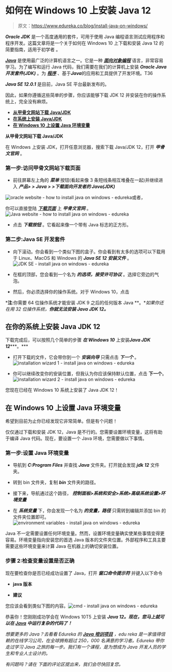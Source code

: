 # 如何在 Windows 10 上安装 Java 12

> 原文：<https://www.edureka.co/blog/install-java-on-windows/>

***Oracle JDK*** 是一个高度通用的套件，可用于使用 Java 编程语言测试应用程序和程序开发。这篇文章将是一个关于如何在 Windows 10 上下载和安装 Java 12 的简要指南，适用于初学者 。

[***Java***](https://www.edureka.co/blog/java-tutorial/) 是使用最广泛的计算机语言之一。它是一种 [***面向对象编程***](https://www.edureka.co/blog/object-oriented-programming/) 语言，非常容易学习。为了编写和运行 Java 代码，我们需要在我们的计算机上安装 ***Oracle Java 开发套件(JDK)*** 。为 [***程序***](https://www.edureka.co/blog/java-programs/) 、基于***Java***的应用和工具提供了开发环境。T36

***Java SE 12.0.1*** 是目前，Java SE 平台最新发布的。

因此，如果你遵循这些简单的步骤，你应该能够下载 JDK 12 并安装在你的操作系统上，完全没有麻烦。

*   [**从甲骨文网站下载 Java/JDK**](#jdkdownload)
*   [**在系统上安装 Java/JDK**](#jdkinstall)
*   [**在 Windows 10 上设置 Java 环境变量**](#environmentvariables)

**从甲骨文网站下载 Java/JDK**

在 Windows 上安装 JDK，打开任意浏览器，搜索下载 Java/JDK 12，打开 ***甲骨文官网*** 。

### **第一步:访问甲骨文网站下载页面**

*   前往屏幕左上角的  ***菜单*** 按钮(看起来像 3 条短线条相互堆叠在一起)并继续进入  ***产品> > Java > >下载面向开发者的 Java(JDK)***

![oracle website - how to install java on windows - edureka](img/85f5bb36e5b0f0378bdb688343532e4e.png)或者，

你可以直接登陆  ***[下载页面](https://www.oracle.com/technetwork/java/javase/downloads/index.html)*** 上  ***甲骨文官网*** 。![Java website - how to install java on windows - edureka](img/4ce7646d2286e0d5c217cc759fb97aad.png)

*   点击 ***下载按钮*** 。它看起来像一个带有 Java 标志的正方形。

### **第二步:Java SE 开发套件**

*   向下滚动。你会看到一个类似下图的盒子。你会看到有太多的选项可以下载用于 Linux、MacOS 和 Windows 的 ***Java SE 12 安装文件*** 。 ![JDK SE - install java on windows - edureka](img/7f5cf7dca1c0b3897f29de87429c19c8.png)

*   在框的顶部，您会看到一个名为  ***的选项，接受许可协议*** 。选择它旁边的气泡。

*   然后，你必须选择你的操作系统。对于 Windows 10，点击

***注**:你需要 64 位操作系统才能安装 JDK 9 之后的任何版本 Java **。**如果你还在用 32 位操作系统，**你就无法安装 Java JDK 12。***

## **在你的系统上安装 Java JDK 12**

下载完成后，可以按照几个简单的步骤 ***在 Windows 10*** 上安装***Java JDK 12******。***

*   打开下载的文件，它会带你到一个 ***安装向导*** 只需点击 ***下一个*** 。![installation wizard 1 - install java on windows - edureka](img/af784c0c00d00113f6a4a5a1e96327c0.png)

*   你可以继续改变你的安装位置，但我认为你应该保持默认位置，点击  **下一个**。 ![installation wizard 2 - install java on windows - edureka](img/f152c296caf978d5e85874cdd36c45c1.png)

您现在已经在 Windows 10 系统上安装了 Java JDK 12！

## **在 Windows 10 上设置 Java 环境变量**

希望到目前为止你已经发现它非常简单。但是有个问题！

仅仅通过下载和安装 JDK 12，Java 是不行的。您需要设置环境变量，这将有助于编译 Java 代码。现在，要设置一个 Java 环境，您需要做以下事情。

### **第一步:设置 Java 环境变量**

*   导航到 ***C:Program Files*** 并查找 ***Java*** 文件夹。打开就会发现 ***jdk 12*** 文件夹。

*   转到 bin 文件夹，复制 ***bin*** 文件夹的路径。

*   接下来，导航通过这个路径， ***控制面板>系统和安全>系统>高级系统设置>环境变量***

*   在 ***系统变量*** 下，你会发现一个名为 ***的变量，路径*** 只需转到编辑并添加 bin 的文件夹位置即可。![environment variables - install java on windows - edureka](img/782d55286c23cf185235853fdc39b4fc.png)

Java 不一定需要设置任何环境变量。然而，设置环境变量确实使某些事情变得更容易。环境变量指向安装您的首选 Java 版本的文件夹位置。外部程序和工具主要需要这些环境变量来计算 Java 在机器上的确切安装位置。

### **步骤 2:检查变量设置是否正确**

现在要检查你是否已经成功设置了 Java，打开 ***窗口命令提示符*** 并键入以下命令

*   **java 版本**

*   **建议**

您应该会看到类似下图的内容。![cmd - install java on windows - edureka](img/abc5782782133670ce57784e95a96d26.png)

恭喜你！您刚刚成功学会在 Windows 10T5 上安装 ***Java 12。现在，您马上就可以在 [***Java***](https://www.edureka.co/blog/advanced-java-tutorial) 中运行复杂的代码了！***

*想要更多的 Java？去看看 Edureka 的 **[Java 培训项目](https://www.edureka.co/java-j2ee-soa-training)** ，edu reka 是一家值得信赖的在线学习公司，在全球拥有超过 250，000 名满意的学习者。Edureka 带你走过学习 Java 之旅的每一步。我们有一个课程，是为想成为 Java 开发人员的学生和专业人士设计的。*

*有问题吗？请在* *下面的评论区提出来，我们会尽快回复您。*